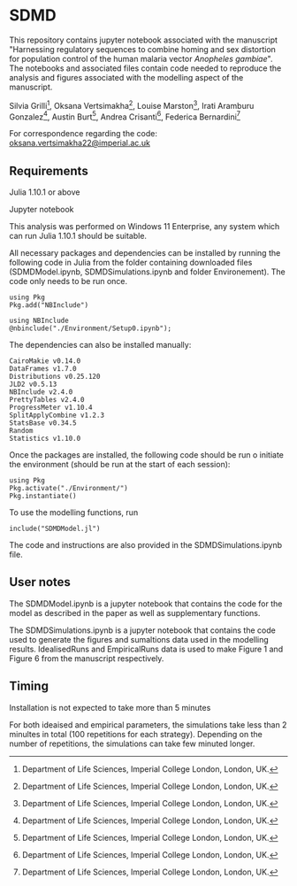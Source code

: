 # SDMD
This repository contains jupyter notebook associated with the manuscript "Harnessing regulatory sequences to combine homing and sex distortion for population control of the human malaria vector *Anopheles gambiae*". The notebooks and associated files contain code needed to reproduce the analysis and figures associated with the modelling aspect of the manuscript.

Silvia Grilli[^1], Oksana Vertsimakha[^1], Louise Marston[^1], Irati Aramburu Gonzalez[^1], Austin Burt[^1], Andrea Crisanti[^1], Federica Bernardini[^1]

[^1]: Department of Life Sciences, Imperial College London, London, UK.

For correspondence regarding the code: oksana.vertsimakha22@imperial.ac.uk



## Requirements 
Julia 1.10.1 or above

Jupyter notebook

This analysis was performed on Windows 11 Enterprise, any system which can run Julia 1.10.1 should be suitable.

All necessary packages and dependencies can be installed by running the following code in Julia from the folder containing downloaded files (SDMDModel.ipynb, SDMDSimulations.ipynb and folder Environement). The code only needs to be run once.
```
using Pkg
Pkg.add("NBInclude")  

using NBInclude
@nbinclude("./Environment/Setup0.ipynb");
```
The dependencies can also be installed manually:
```
CairoMakie v0.14.0
DataFrames v1.7.0
Distributions v0.25.120
JLD2 v0.5.13
NBInclude v2.4.0
PrettyTables v2.4.0
ProgressMeter v1.10.4
SplitApplyCombine v1.2.3
StatsBase v0.34.5
Random
Statistics v1.10.0
```
Once the packages are installed, the following code should be run o initiate the environment (should be run at the start of each session):
```
using Pkg
Pkg.activate("./Environment/")
Pkg.instantiate()
```
To use the modelling functions, run
```
include("SDMDModel.jl")
```
The code and instructions are also provided in the SDMDSimulations.ipynb file.
## User notes
The SDMDModel.ipynb is a jupyter notebook that contains the code for the model as described in the paper as well as supplementary functions.

The SDMDSimulations.ipynb is a jupyter notebook that contains the code used to generate the figures and sumaltions data used in the modelling results. IdealisedRuns and EmpiricalRuns data is used to make Figure 1 and Figure 6 from the manuscript respectively.

## Timing
Installation is not expected to take more than 5 minutes

For both ideaised and empirical parameters, the simulations take less than 2 minultes in total (100 repetitions for each strategy). Depending on the number of repetitions, the simulations can take few minuted longer.


